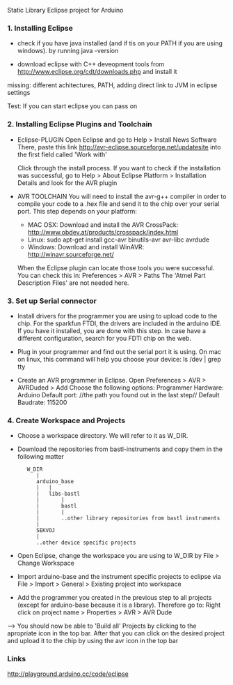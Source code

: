 Static Library Eclipse project for Arduino


### 1. Installing Eclipse

* check if you have java installed (and if tis on your PATH if you are using windows).
  by running java -version

* download eclipse with C++ deveopment tools  from
  http://www.eclipse.org/cdt/downloads.php
  and install it

missing: different achitectures, PATH, adding direct link to JVM in eclipse settings

Test: If you can start eclipse you can pass on


### 2. Installing Eclipse Plugins and Toolchain

* Eclipse-PLUGIN
  Open Eclipse and go to
    Help > Install News Software
  There, paste this link
    http://avr-eclipse.sourceforge.net/updatesite
  into the first field called 'Work with'

  Click through the install process.
  If you want to check if the installation was successful, go to
    Help > About Eclipse Platform > Installation Details
  and look for the AVR plugin

* AVR TOOLCHAIN
  You will need to install the avr-g++ compiler in order to compile your code to a .hex file and send it to the chip over your serial port.
  This step depends on your platform:
  - MAC OSX: Download and install the AVR CrossPack: http://www.obdev.at/products/crosspack/index.html
  - Linux: sudo apt-get install gcc-avr binutils-avr avr-libc avrdude
  - Windows: Download and install WinAVR: http://winavr.sourceforge.net/

  When the Eclipse plugin can locate those tools you were successful. You can check this in:
    Preferences > AVR > Paths
  The 'Atmel Part Description Files' are not needed here.


### 3. Set up Serial connector

* Install drivers for the programmer you are using to upload code to the chip.
  For the sparkfun FTDI, the drivers are included in the arduino IDE. If you have it installed, you are done with this step.
  In case have a different configuration, search for you FDTI chip on the web.

* Plug in your programmer and find out the serial port it is using.
  On mac on linux, this command will help you choose your device:
  ls /dev | grep tty
  
* Create an AVR programmer in Eclipse. Open
    Preferences > AVR > AVRDuded > Add
  Choose the following options:
    Programmer Hardware: Arduino
    Default port: //the path you found out in the last step//
    Default Baudrate: 115200





### 4. Create Workspace and Projects

* Choose a workspace directory. We will refer to it as W_DIR.

* Download the repositories from bastl-instruments and copy them in the following matter

		 W_DIR
		    |
		    arduino_base
		    |   |
		    |   libs-bastl
		    |       |
		    |	    bastl
		    |       |
		    |       ..other library repositories from bastl instruments
		    | 
		    SEKVOJ
		    |
		    ..other device specific projects

* Open Eclipse, change the workspace you are using to W_DIR by
    File > Change Workspace

* Import arduino-base and the instrument specific projects to eclipse via
    File > Import > General > Existing project into workspace   

* Add the programmer you created in the previous step to all projects (except for arduino-base because it is a library).
  Therefore go to:
    Right click on project name > Properties > AVR > AVR Dude

--> You should now be able to 'Build all' Projects by clicking to the apropriate icon in the top bar. After that you can click on the desired project and upload it to the chip by using the avr icon in the top bar




### Links
http://playground.arduino.cc/code/eclipse
